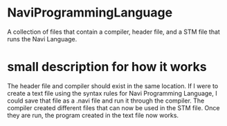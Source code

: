 # NaviProgrammingLanguage
A collection of files that contain a compiler, header file, and a STM file that runs the Navi Language. 

# small description for how it works
The header file and compiler should exist in the same location. If I were to create a text file using the syntax rules for Navi Programming Language, I could save that file as a .navi file and run it through the compiler. The compiler created different files that can now be used in the STM file. Once they are run, the program created in the text file now works. 
